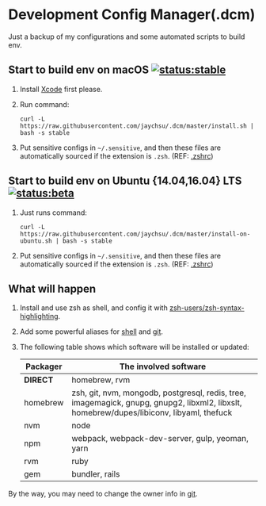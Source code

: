 Development Config Manager(.dcm)
=====

Just a backup of my configurations and some automated scripts to build env.

## Start to build env on macOS <a href="./install.sh"><img src="https://img.shields.io/badge/status-stable-green.svg?style=flat" alt="status:stable"></a>

1. Install [Xcode](http://developer.apple.com/xcode/) first please.
2. Run command:

    ```curl -L https://raw.githubusercontent.com/jaychsu/.dcm/master/install.sh | bash -s stable```

3. Put sensitive configs in `~/.sensitive`, and then these files are automatically sourced if the extension is `.zsh`. (REF: [.zshrc](./dotfile/.zshrc))

## Start to build env on Ubuntu {14.04,16.04} LTS <a href="./install-on-ubuntu.sh"><img src="https://img.shields.io/badge/status-beta-orange.svg?style=flat" alt="status:beta"></a>

1. Just runs command:

    ```curl -L https://raw.githubusercontent.com/jaychsu/.dcm/master/install-on-ubuntu.sh | bash -s stable```

2. Put sensitive configs in `~/.sensitive`, and then these files are automatically sourced if the extension is `.zsh`. (REF: [.zshrc](./dotfile/.zshrc))

## What will happen

1. Install and use zsh as shell, and config it with [zsh-users/zsh-syntax-highlighting](https://github.com/zsh-users/zsh-syntax-highlighting).
2. Add some powerful aliases for [shell](./dotfile/.zsh/alias.zsh) and [git](./dotfile/.gitconfig).
3. The following table shows which software will be installed or updated:

    Packager | The involved software
    --- | ---
    **DIRECT** | homebrew, rvm
    homebrew | zsh, git, nvm, mongodb, postgresql, redis, tree, imagemagick, gnupg, gnupg2, libxml2, libxslt, homebrew/dupes/libiconv, libyaml, thefuck
    nvm | node
    npm | webpack, webpack-dev-server, gulp, yeoman, yarn
    rvm | ruby
    gem | bundler, rails

By the way, you may need to change the owner info in [git](./dotfile/.gitconfig).
